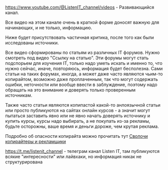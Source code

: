 https://www.youtube.com/@ListenIT_channel/videos - Развивающийся канал.

Все видео на этом канале очень в краткой форме доносят важную для начинающих, и не только, информацию.

Ниже будет присутствовать частичная критика, после того как были исследованы источники.

Все видео сформированы по статьям из различных IT форумов. Нужно смотреть под видео "Ссылку на статью". Эти форумы могут стать подспорьем для изучения IT, только надо уметь искать и именно то, что нужно сейчас, иначе, повторяюсь, информация будет бесполезна. Сами статьи на таких форумах, иногда, а может даже часто являются чьим-то копирайтом, возможно даже проплаченным, так что могут содержать ошибки, неточности или вообще ввести в заблуждение, поэтому надо обращать на это внимание и доверять только проверенным источникам.

Также часто статьи являются копипастой какой-то анлоязычной статьи или просто публикуются на сайтах онлайн курсов - а значит могут пытаться заставить явно или не явно начать доверять источнику и купить курсы, курсы надо выбирать, а не покупать из-за рекламы, будьте осторожны, ваше время и деньги дороже, чем крутая реклама.

Подробно об опасности копирайта можно прочитать тут [Сволочи копирайтеры и рекламщики](../../Problems/Сволочи%20копирайтеры%20и%20рекламщики.md)

https://t.me/listenit_channel - телеграм канал Listen IT, там публикуются всякие "интересности" или лайвхаки, но информация никак не структурирована
